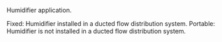 Humidifier application.

Fixed: Humidifier installed in a ducted flow distribution system.
Portable: Humidifier is not installed in a ducted flow distribution system.